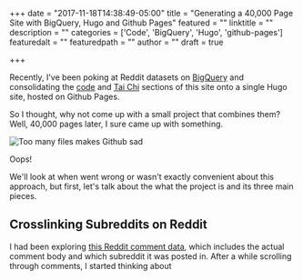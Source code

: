 +++
date = "2017-11-18T14:38:49-05:00"
title = "Generating a 40,000 Page Site with BigQuery, Hugo and Github Pages"
featured = ""
linktitle = ""
description = ""
categories = ['Code', 'BigQuery', 'Hugo', 'github-pages']
featuredalt = ""
featuredpath = ""
author = ""
draft = true

+++

Recently, I've been poking at Reddit datasets on [BigQuery](/categories/bigquery) and consolidating the [code](/categories/code) and [Tai Chi](/categories/tai-chi) sections of this site onto a single Hugo site, hosted on Github Pages.

So I thought, why not come up with a small project that combines them? Well, 40,000 pages later, I sure came up with something.

<img src="/img/too_many_files.png" alt="Too many files makes Github sad">

Oops!

We'll look at when went wrong or wasn't exactly convenient about this approach, but first, let's talk about the what the project is and its three main pieces.

## Crosslinking Subreddits on Reddit

I had been exploring [this Reddit comment data](https://bigquery.cloud.google.com/table/fh-bigquery:reddit_comments.2017_10?tab=preview), which includes the actual comment body and which subreddit it was posted in. After a while scrolling through comments, I started thinking about 
